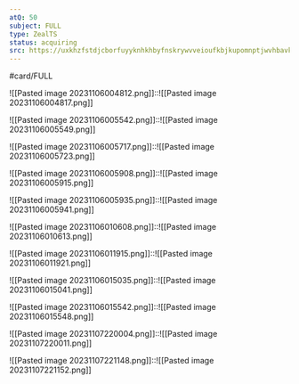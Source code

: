 ```yaml
---
atQ: 50
subject: FULL
type: ZealTS
status: acquiring
src: https://uxkhzfstdjcborfuyyknhkhbyfnskrywvveioufkbjkupomnptjwvhbavkysuhi.vercel.app/solution.html?testId=61daaf188bd490121af6b789&test_id=33
---
```

#card/FULL 

![[Pasted image 20231106004812.png]]::![[Pasted image 20231106004817.png]] <!--SR:!2024-01-29,33,290-->

![[Pasted image 20231106005542.png]]::![[Pasted image 20231106005549.png]] <!--SR:!2024-02-03,19,270-->

![[Pasted image 20231106005717.png]]::![[Pasted image 20231106005723.png]] <!--SR:!2024-02-08,24,239-->

 ![[Pasted image 20231106005908.png]]::![[Pasted image 20231106005915.png]] <!--SR:!2023-11-09,1,230-->

![[Pasted image 20231106005935.png]]::![[Pasted image 20231106005941.png]]



![[Pasted image 20231106010608.png]]::![[Pasted image 20231106010613.png]]

![[Pasted image 20231106011915.png]]::![[Pasted image 20231106011921.png]] <!--SR:!2024-01-21,6,199-->



![[Pasted image 20231106015035.png]]::![[Pasted image 20231106015041.png]] <!--SR:!2024-02-25,41,308-->

![[Pasted image 20231106015542.png]]::![[Pasted image 20231106015548.png]] <!--SR:!2024-01-17,2,179-->

![[Pasted image 20231107220004.png]]::![[Pasted image 20231107220011.png]]

![[Pasted image 20231107221148.png]]::![[Pasted image 20231107221152.png]] <!--SR:!2024-01-21,6,199-->

